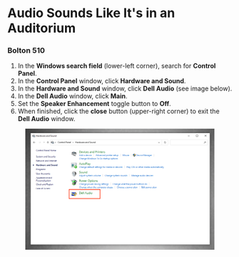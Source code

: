 # Audio Sounds Like It's in an Auditorium

### Bolton 510

1. In the **Windows search field** (lower-left corner), search for **Control Panel**.
2. In the **Control Panel** window, click **Hardware and Sound**.
3. In the **Hardware and Sound** window, click **Dell Audio** (see image below).
4. In the **Dell Audio** window, click **Main**.
5. Set the **Speaker Enhancement** toggle button to **Off**.
6. When finished, click the **close** button (upper-right corner) to exit the **Dell Audio** window.&#x20;

<figure><img src="../.gitbook/assets/dell-audio.png" alt=""><figcaption></figcaption></figure>
